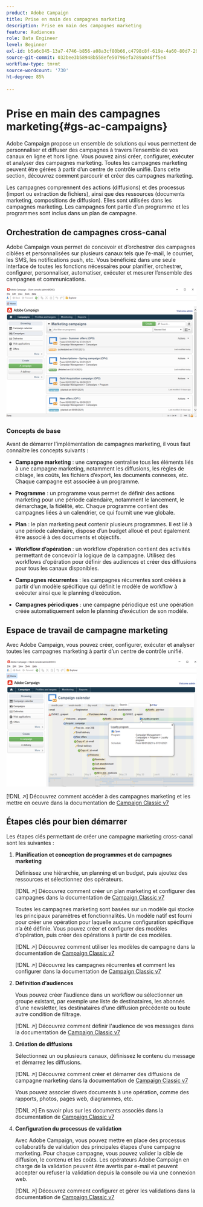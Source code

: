 ```yaml
---
product: Adobe Campaign
title: Prise en main des campagnes marketing
description: Prise en main des campagnes marketing
feature: Audiences
role: Data Engineer
level: Beginner
exl-id: b5a6c845-13a7-4746-b856-a08a3cf80b66,c4798c8f-619e-4a60-80d7-29b9e4c61168
source-git-commit: 032bee3b58948b558efe50796efa789a046ff5e4
workflow-type: tm+mt
source-wordcount: '730'
ht-degree: 85%

---
```


# Prise en main des campagnes marketing{#gs-ac-campaigns}

Adobe Campaign propose un ensemble de solutions qui vous permettent de personnaliser et diffuser des campagnes à travers l’ensemble de vos canaux en ligne et hors ligne. Vous pouvez ainsi créer, configurer, exécuter et analyser des campagnes marketing. Toutes les campagnes marketing peuvent être gérées à partir d’un centre de contrôle unifié. Dans cette section, découvrez comment parcourir et créer des campagnes marketing.

Les campagnes comprennent des actions (diffusions) et des processus (import ou extraction de fichiers), ainsi que des ressources (documents marketing, compositions de diffusion). Elles sont utilisées dans les campagnes marketing. Les campagnes font partie d’un programme et les programmes sont inclus dans un plan de campagne.

## Orchestration de campagnes cross-canal

Adobe Campaign vous permet de concevoir et d’orchestrer des campagnes ciblées et personnalisées sur plusieurs canaux tels que l’e-mail, le courrier, les SMS, les notifications push, etc. Vous bénéficiez dans une seule interface de toutes les fonctions nécessaires pour planifier, orchestrer, configurer, personnaliser, automatiser, exécuter et mesurer l’ensemble des campagnes et communications.

![](assets/campaign-tab.png)

### Concepts de base

Avant de démarrer l’implémentation de campagnes marketing, il vous faut connaître les concepts suivants :

* **Campagne marketing** : une campagne centralise tous les éléments liés à une campagne marketing, notamment les diffusions, les règles de ciblage, les coûts, les fichiers d’export, les documents connexes, etc. Chaque campagne est associée à un programme.

* **Programme** : un programme vous permet de définir des actions marketing pour une période calendaire, notamment le lancement, le démarchage, la fidélité, etc. Chaque programme contient des campagnes liées à un calendrier, ce qui fournit une vue globale.

* **Plan** : le plan marketing peut contenir plusieurs programmes. Il est lié à une période calendaire, dispose d’un budget alloué et peut également être associé à des documents et objectifs.

* **Workflow d’opération** : un workflow d’opération contient des activités permettant de concevoir la logique de la campagne. Utilisez des workflows d’opération pour définir des audiences et créer des diffusions pour tous les canaux disponibles.

* **Campagnes récurrentes** : les campagnes récurrentes sont créées à partir d’un modèle spécifique qui définit le modèle de workflow à exécuter ainsi que le planning d’exécution.

* **Campagnes périodiques** : une campagne périodique est une opération créée automatiquement selon le planning d’exécution de son modèle.

## Espace de travail de campagne marketing

Avec Adobe Campaign, vous pouvez créer, configurer, exécuter et analyser toutes les campagnes marketing à partir d’un centre de contrôle unifié.

![](assets/calendar.png)

[!DNL :arrow_upper_right:] Découvrez comment accéder à des campagnes marketing et les mettre en oeuvre dans la documentation de  [Campaign Classic v7](https://experienceleague.adobe.com/docs/campaign-classic/using/orchestrating-campaigns/about-marketing-campaigns/accessing-marketing-campaigns.html?lang=fr#orchestrating-campaigns)


## Étapes clés pour bien démarrer

Les étapes clés permettant de créer une campagne marketing cross-canal sont les suivantes :

1. **Planification et conception de programmes et de campagnes marketing**

   Définissez une hiérarchie, un planning et un budget, puis ajoutez des ressources et sélectionnez des opérateurs.

   [!DNL :arrow_upper_right:] Découvrez comment créer un plan marketing et configurer des campagnes dans la documentation de  [Campaign Classic v7](https://experienceleague.adobe.com/docs/campaign-classic/using/orchestrating-campaigns/orchestrate-campaigns/setting-up-marketing-campaigns.html?lang=fr#creating-plan-and-program-hierarchy)

   Toutes les campagnes marketing sont basées sur un modèle qui stocke les principaux paramètres et fonctionnalités. Un modèle natif est fourni pour créer une opération pour laquelle aucune configuration spécifique n’a été définie. Vous pouvez créer et configurer des modèles d’opération, puis créer des opérations à partir de ces modèles.

   [!DNL :arrow_upper_right:] Découvrez comment utiliser les modèles de campagne dans la documentation de  [Campaign Classic v7](https://experienceleague.adobe.com/docs/campaign-classic/using/orchestrating-campaigns/orchestrate-campaigns/marketing-campaign-templates.html?lang=fr#orchestrating-campaigns)

   [!DNL :arrow_upper_right:] Découvrez les campagnes récurrentes et comment les configurer dans la documentation de  [Campaign Classic v7](https://experienceleague.adobe.com/docs/campaign-classic/using/orchestrating-campaigns/orchestrate-campaigns/setting-up-marketing-campaigns.html?lang=fr#recurring-and-periodic-campaigns)

1. **Définition d’audiences**

   Vous pouvez créer l’audience dans un workflow ou sélectionner un groupe existant, par exemple une liste de destinataires, les abonnés d’une newsletter, les destinataires d’une diffusion précédente ou toute autre condition de filtrage.

   [!DNL :arrow_upper_right:] Découvrez comment définir l&#39;audience de vos messages dans la documentation de  [Campaign Classic v7](https://experienceleague.adobe.com/docs/campaign-classic/using/orchestrating-campaigns/orchestrate-campaigns/marketing-campaign-target.html?lang=fr#orchestrating-campaigns)

1. **Création de diffusions**

   Sélectionnez un ou plusieurs canaux, définissez le contenu du message et démarrez les diffusions.

   [!DNL :arrow_upper_right:] Découvrez comment créer et démarrer des diffusions de campagne marketing dans la documentation de  [Campaign Classic v7](https://experienceleague.adobe.com/docs/campaign-classic/using/orchestrating-campaigns/orchestrate-campaigns/marketing-campaign-deliveries.html?lang=fr#creating-deliveries)

   Vous pouvez associer divers documents à une opération, comme des rapports, photos, pages web, diagrammes, etc.

   [!DNL :arrow_upper_right:] En savoir plus sur les documents associés dans la documentation de  [Campaign Classic v7](https://experienceleague.adobe.com/docs/campaign-classic/using/orchestrating-campaigns/orchestrate-campaigns/marketing-campaign-assets.html?lang=fr#adding-documents)

1. **Configuration du processus de validation**

   Avec Adobe Campaign, vous pouvez mettre en place des processus collaboratifs de validation des principales étapes d’une campagne marketing. Pour chaque campagne, vous pouvez valider la cible de diffusion, le contenu et les coûts. Les opérateurs Adobe Campaign en charge de la validation peuvent être avertis par e-mail et peuvent accepter ou refuser la validation depuis la console ou via une connexion web.

   [!DNL :arrow_upper_right:] Découvrez comment configurer et gérer les validations dans la documentation de  [Campaign Classic v7](https://experienceleague.adobe.com/docs/campaign-classic/using/orchestrating-campaigns/orchestrate-campaigns/marketing-campaign-approval.html?lang=fr#orchestrating-campaigns)

